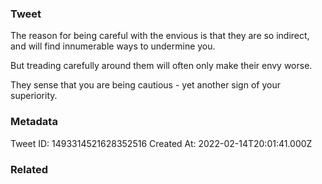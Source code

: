 ### Tweet
The reason for being careful with the envious is that they are so indirect, and will find innumerable ways to undermine you.

But treading carefully around them will often only make their envy worse.

They sense that you are being cautious - yet another sign of your superiority.

### Metadata
Tweet ID: 1493314521628352516
Created At: 2022-02-14T20:01:41.000Z

### Related

